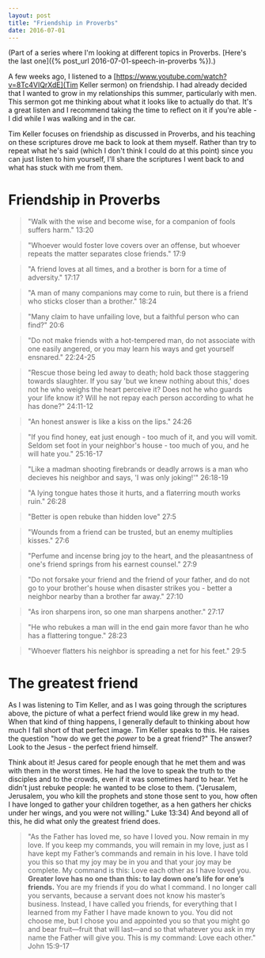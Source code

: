 ```yaml
---
layout: post
title: "Friendship in Proverbs"
date: 2016-07-01
---
```


(Part of a series where I'm looking at different topics in Proverbs. [Here's the last one]({% post_url 2016-07-01-speech-in-proverbs %}).)

A few weeks ago, I listened to a [https://www.youtube.com/watch?v=8Tc4VIQrXdE](Tim Keller sermon) on friendship. I had already decided that I wanted to grow in my relationships this summer, particularly with men. This sermon got me thinking about what it looks like to actually do that. It's a great listen and I recommend taking the time to reflect on it if you're able - I did while I was walking and in the car.

Tim Keller focuses on friendship as discussed in Proverbs, and his teaching on these scriptures drove me back to look at them myself. Rather than try to repeat what he's said (which I don't think I could do at this point) since you can just listen to him yourself, I'll share the scriptures I went back to and what has stuck with me from them. 

# Friendship in Proverbs

> "Walk with the wise and become wise, for a companion of fools suffers harm." 13:20

> "Whoever would foster love covers over an offense, but whoever repeats the matter separates close friends." 17:9

> "A friend loves at all times, and a brother is born for a time of adversity." 17:17

> "A man of many companions may come to ruin, but there is a friend who sticks closer than a brother." 18:24

> "Many claim to have unfailing love, but a faithful person who can find?" 20:6

> "Do not make friends with a hot-tempered man, do not associate with one easily angered, or you may learn his ways and get yourself ensnared." 22:24-25

> "Rescue those being led away to death; hold back those staggering towards slaughter. If you say 'but we knew nothing about this,' does not he who weighs the heart perceive it? Does not he who guards your life know it? Will he not repay each person according to what he has done?" 24:11-12

> "An honest answer is like a kiss on the lips." 24:26

> "If you find honey, eat just enough - too much of it, and you will vomit. Seldom set foot in your neighbor's house - too much of you, and he will hate you." 25:16-17

> "Like a madman shooting firebrands or deadly arrows is a man who decieves his neighbor and says, 'I was only joking!'" 26:18-19

> "A lying tongue hates those it hurts, and a flaterring mouth works ruin." 26:28

> "Better is open rebuke than hidden love" 27:5

> "Wounds from a friend can be trusted, but an enemy multiplies kisses." 27:6

> "Perfume and incense bring joy to the heart, and the pleasantness of one's friend springs from his earnest counsel." 27:9

> "Do not forsake your friend and the friend of your father, and do not go to your brother's house when disaster strikes you - better a neighbor nearby than a brother far away." 27:10

> "As iron sharpens iron, so one man sharpens another." 27:17

> "He who rebukes a man will in the end gain more favor than he who has a flattering tongue." 28:23

> "Whoever flatters his neighbor is spreading a net for his feet." 29:5

# The greatest friend
As I was listening to Tim Keller, and as I was going through the scriptures above, the picture of what a perfect friend would like grew in my head. When that kind of thing happens, I generally default to thinking about how much I fall short of that perfect image. Tim Keller speaks to this. He raises the question "how do we get the *power* to be a great friend?" The answer? Look to the Jesus - the perfect friend himself.

Think about it! Jesus cared for people enough that he met them and was with them in the worst times. He had the love to speak the truth to the disciples and to the crowds, even if it was sometimes hard to hear. Yet he didn't just rebuke people: he wanted to be close to them. ("Jerusalem, Jerusalem, you who kill the prophets and stone those sent to you, how often I have longed to gather your children together, as a hen gathers her chicks under her wings, and you were not willing." Luke 13:34) And beyond all of this, he did what only the greatest friend does. 

> "As the Father has loved me, so have I loved you. Now remain in my love. If you keep my commands, you will remain in my love, just as I have kept my Father’s commands and remain in his love. I have told you this so that my joy may be in you and that your joy may be complete. My command is this: Love each other as I have loved you. **Greater love has no one than this: to lay down one’s life for one’s friends.** You are my friends if you do what I command. I no longer call you servants, because a servant does not know his master’s business. Instead, I have called you friends, for everything that I learned from my Father I have made known to you. You did not choose me, but I chose you and appointed you so that you might go and bear fruit—fruit that will last—and so that whatever you ask in my name the Father will give you. This is my command: Love each other." John 15:9-17